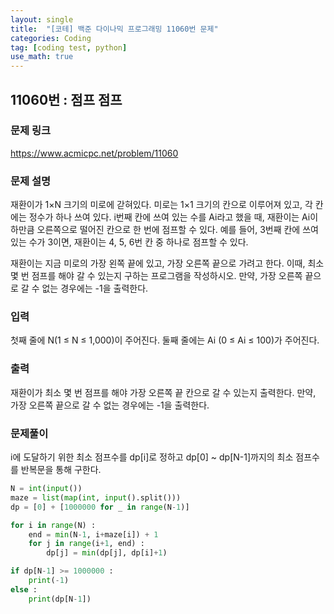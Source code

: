 ```yaml
---
layout: single
title:  "[코테] 백준 다이나믹 프로그래밍 11060번 문제"
categories: Coding
tag: [coding test, python]
use_math: true
---
```


## 11060번 : 점프 점프
### 문제 링크
<https://www.acmicpc.net/problem/11060>

### 문제 설명
재환이가 1×N 크기의 미로에 갇혀있다. 미로는 1×1 크기의 칸으로 이루어져 있고, 각 칸에는 정수가 하나 쓰여 있다. i번째 칸에 쓰여 있는 수를 Ai라고 했을 때, 재환이는 Ai이하만큼 오른쪽으로 떨어진 칸으로 한 번에 점프할 수 있다. 예를 들어, 3번째 칸에 쓰여 있는 수가 3이면, 재환이는 4, 5, 6번 칸 중 하나로 점프할 수 있다.

재환이는 지금 미로의 가장 왼쪽 끝에 있고, 가장 오른쪽 끝으로 가려고 한다. 이때, 최소 몇 번 점프를 해야 갈 수 있는지 구하는 프로그램을 작성하시오. 만약, 가장 오른쪽 끝으로 갈 수 없는 경우에는 -1을 출력한다.

### 입력
첫째 줄에 N(1 ≤ N ≤ 1,000)이 주어진다. 둘째 줄에는 Ai (0 ≤ Ai ≤ 100)가 주어진다.

### 출력
재환이가 최소 몇 번 점프를 해야 가장 오른쪽 끝 칸으로 갈 수 있는지 출력한다. 만약, 가장 오른쪽 끝으로 갈 수 없는 경우에는 -1을 출력한다.

### 문제풀이
i에 도달하기 위한 최소 점프수를 dp[i]로 정하고 dp[0] ~ dp[N-1]까지의 최소 점프수를 반복문을 통해 구한다.

```python
N = int(input())
maze = list(map(int, input().split()))
dp = [0] + [1000000 for _ in range(N-1)]

for i in range(N) :
    end = min(N-1, i+maze[i]) + 1
    for j in range(i+1, end) :
        dp[j] = min(dp[j], dp[i]+1)

if dp[N-1] >= 1000000 :
    print(-1)
else :
    print(dp[N-1])
```
